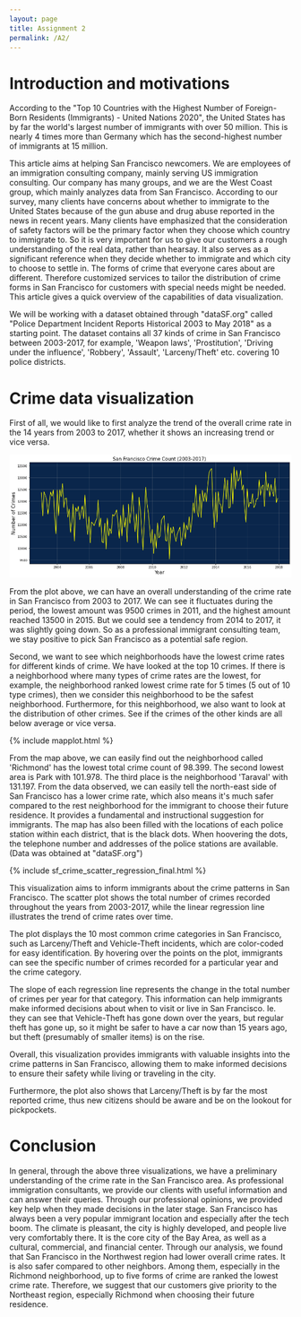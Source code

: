 ```yaml
---
layout: page
title: Assignment 2
permalink: /A2/
---
```


# Introduction and motivations

According to the "Top 10 Countries with the Highest Number of Foreign-Born Residents (Immigrants) - United Nations 2020", the United States has by far the world's largest number of immigrants with over 50 million. This is nearly 4 times more than Germany which has the second-highest number of immigrants at 15 million.  

This article aims at helping San Francisco newcomers. We are employees of an immigration consulting company, mainly serving US immigration consulting. Our company has many groups, and we are the West Coast group, which mainly analyzes data from San Francisco. According to our survey, many clients have concerns about whether to immigrate to the United States because of the gun abuse and drug abuse reported in the news in recent years. Many clients have emphasized that the consideration of safety factors will be the primary factor when they choose which country to immigrate to. So it is very important for us to give our customers a rough understanding of the real data, rather than hearsay. It also serves as a significant reference when they decide whether to immigrate and which city to choose to settle in. The forms of crime that everyone cares about are different. Therefore customized services to tailor the distribution of crime forms in San Francisco for customers with special needs might be needed. This article gives a quick overview of the capabilities of data visualization. 

We will be working with a dataset obtained through "dataSF.org" called "Police Department Incident Reports Historical 2003 to May 2018" as a starting point. The dataset contains all 37 kinds of crime in San Francisco between 2003-2017, for example, 'Weapon laws', 'Prostitution', 'Driving under the influence', 'Robbery', 'Assault', 'Larceny/Theft' etc. covering 10 police districts.  


# Crime data visualization

First of all, we would like to first analyze the trend of the overall crime rate in the 14 years from 2003 to 2017, whether it shows an increasing trend or vice versa.

![Book logo](/docs/assets/timeseries.png)

From the plot above, we can have an overall understanding of the crime rate in San Francisco from 2003 to 2017. We can see it fluctuates during the period, the lowest amount was 9500 crimes in 2011, and the highest amount reached 13500 in 2015. But we could see a tendency from 2014 to 2017, it was slightly going down. So as a professional immigrant consulting team, we stay positive to pick San Francisco as a potential safe region.


Second, we want to see which neighborhoods have the lowest crime rates for different kinds of crime. We have looked at the top 10 crimes. If there is a neighborhood where many types of crime rates are the lowest, for example, the neighborhood ranked lowest crime rate for 5 times (5 out of 10 type crimes), then we consider this neighborhood to be the safest neighborhood. Furthermore, for this neighborhood, we also want to look at the distribution of other crimes. See if the crimes of the other kinds are all below average or vice versa.

{% include mapplot.html %}

From the map above, we can easily find out the neighborhood called 'Richmond' has the lowest total crime count of 98.399. The second lowest area is Park with 101.978. The third place is the neighborhood 'Taraval' with 131.197. From the data observed, we can easily tell the north-east side of San Francisco has a lower crime rate, which also means it's much safer compared to the rest neighborhood for the immigrant to choose their future residence. It provides a fundamental and instructional suggestion for immigrants. The map has also been filled with the locations of each police station within each district, that is the black dots. When hoovering the dots, the telephone number and addresses of the police stations are available. (Data was obtained at "dataSF.org")


{% include sf_crime_scatter_regression_final.html %}


This visualization aims to inform immigrants about the crime patterns in San Francisco. The scatter plot shows the total number of crimes recorded throughout the years from 2003-2017, while the linear regression line illustrates the trend of crime rates over time.

The plot displays the 10 most common crime categories in San Francisco, such as Larceny/Theft and Vehicle-Theft incidents, which are color-coded for easy identification. By hovering over the points on the plot, immigrants can see the specific number of crimes recorded for a particular year and the crime category.

 The slope of each regression line represents the change in the total number of crimes per year for that category. This information can help immigrants make informed decisions about when to visit or live in San Francisco. Ie. they can see that Vehicle-Theft has gone down over the years, but regular theft has gone up, so it might be safer to have a car now than 15 years ago, but theft (presumably of smaller items) is on the rise.

Overall, this visualization provides immigrants with valuable insights into the crime patterns in San Francisco, allowing them to make informed decisions to ensure their safety while living or traveling in the city.

Furthermore, the plot also shows that Larceny/Theft is by far the most reported crime, thus new citizens should be aware and be on the lookout for pickpockets. 



# Conclusion

In general, through the above three visualizations, we have a preliminary understanding of the crime rate in the San Francisco area. As professional immigration consultants, we provide our clients with useful information and can answer their queries. Through our professional opinions, we provided key help when they made decisions in the later stage. San Francisco has always been a very popular immigrant location and especially after the tech boom. The climate is pleasant, the city is highly developed, and people live very comfortably there. It is the core city of the Bay Area, as well as a cultural, commercial, and financial center. Through our analysis, we found that San Francisco in the Northwest region had lower overall crime rates. It is also safer compared to other neighbors. Among them, especially in the Richmond neighborhood, up to five forms of crime are ranked the lowest crime rate. Therefore, we suggest that our customers give priority to the Northeast region, especially Richmond when choosing their future residence.
